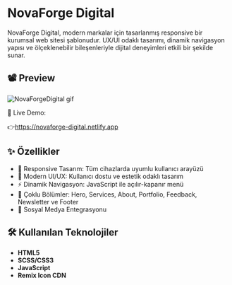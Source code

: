 # NovaForge Digital

NovaForge Digital, modern markalar için tasarlanmış responsive bir kurumsal web sitesi şablonudur. UX/UI odaklı tasarımı, dinamik navigasyon yapısı ve ölçeklenebilir bileşenleriyle dijital deneyimleri etkili bir şekilde sunar.

## 📽️ Preview
![NovaForgeDigital gif](https://github.com/user-attachments/assets/6b867e15-b46e-4127-8092-ed0738f0eb26)

🔗 Live Demo:

👉https://novaforge-digital.netlify.app


## ✨ Özellikler
- 📱 Responsive Tasarım: Tüm cihazlarda uyumlu kullanıcı arayüzü
- 🎨 Modern UI/UX: Kullanıcı dostu ve estetik odaklı tasarım
- ⚡ Dinamik Navigasyon: JavaScript ile açılır-kapanır menü
- 📂 Çoklu Bölümler: Hero, Services, About, Portfolio, Feedback, Newsletter ve Footer
- 🔗 Sosyal Medya Entegrasyonu


## 🛠️ Kullanılan Teknolojiler
- **HTML5** 
- **SCSS/CSS3**
- **JavaScript**
- **Remix Icon CDN** 
